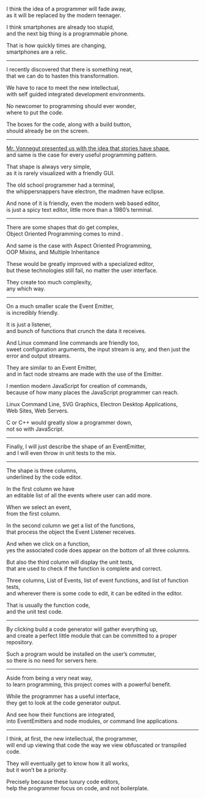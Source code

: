 I think the idea of a programmer will fade away,\
as it will be replaced by the modern teenager.

I think smartphones are already too stupid,\
and the next big thing is a programmable phone.

That is how quickly times are changing,\
smartphones are a relic.

---

I recently discovered that there is something neat,\
that we can do to hasten this transformation.

We have to race to meet the new intellectual,\
with self guided integrated development environments.

No newcomer to programming should ever wonder,\
where to put the code.

The boxes for the code, along with a build button,\
should already be on the screen.

---

[Mr. Vonnegut presented us with the idea that stories have shape](https://www.youtube.com/watch?v=GOGru_4z1Vc),\
and same is the case for every useful programming pattern.

That shape is always very simple,\
as it is rarely visualized with a friendly GUI.

The old school programmer had a terminal,\
the whippersnappers have electron, the madmen have eclipse.

And none of it is friendly, even the modern web based editor,\
is just a spicy text editor, little more than a 1980’s terminal.

---

There are some shapes that do get complex,\
Object Oriented Programming comes to mind .

And same is the case with Aspect Oriented Programming,\
OOP Mixins, and Multiple Inheritance

These would be greatly improved with a specialized editor,\
but these technologies still fail, no matter the user interface.

They create too much complexity,\
any which way.

---

On a much smaller scale the Event Emitter,\
is incredibly friendly.

It is just a listener,\
and bunch of functions that crunch the data it receives.

And Linux command line commands are friendly too,\
sweet configuration arguments, the input stream is any, and then just the error and output streams.

They are similar to an Event Emitter,\
and in fact node streams are made with the use of the Emitter.

I mention modern JavaScript for creation of commands,\
because of how many places the JavaScript programmer can reach.

Linux Command Line, SVG Graphics, Electron Desktop Applications,\
Web Sites, Web Servers.

C or C++ would greatly slow a programmer down,\
not so with JavaScript.

---

Finally, I will just describe the shape of an EventEmitter,\
and I will even throw in unit tests to the mix.

---

The shape is three columns,\
underlined by the code editor.

In the first column we have\
an editable list of all the events where user can add more.

When we select an event,\
from the first column.

In the second column we get a list of the functions,\
that process the object the Event Listener receives.

And when we click on a function,\
yes the associated code does appear on the bottom of all three columns.

But also the third column will display the unit tests,\
that are used to check if the function is complete and correct.

Three columns, List of Events, list of event functions, and list of function tests,\
and wherever there is some code to edit, it can be edited in the editor.

That is usually the function code,\
and the unit test code.

---

By clicking build a code generator will gather everything up,\
and create a perfect little module that can be committed to a proper repository.

Such a program would be installed on the user’s commuter,\
so there is no need for servers here.

---

Aside from being a very neat way,\
to learn programming, this project comes with a powerful benefit.

While the programmer has a useful interface,\
they get to look at the code generator output.

And see how their functions are integrated,\
into EventEmitters and node modules, or command line applications.

---

I think, at first, the new intellectual, the programmer,\
will end up viewing that code the way we view obfuscated or transpiled code.

They will eventually get to know how it all works,\
but it won’t be a priority.

Precisely because these luxury code editors,\
help the programmer focus on code, and not boilerplate.
